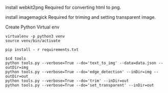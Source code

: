 
install webkit2png
Required for converting html to png. 

install imagemagick
Required for triming and setting transparent image. 

Create Python Virtual env
```
virtualenv -p python3 venv
source venv/bin/activate
```

```
pip install - r requirements.txt
```

```
$cd tools
python tools.py --verbose=True --do='text_to_img' --data=data.json --outDir=img
python tools.py --verbose=True --do='edge_detection' --inDir=img --outDir=out
python tools.py --verbose=True --do='trim' --inDir=out
python tools.py --verbose=True --do='set_transparent' --inDir=out
```